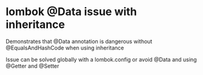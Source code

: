 # lombok @Data issue with inheritance

Demonstrates that @Data annotation is dangerous without @EqualsAndHashCode when using inheritance

Issue can be solved globally with a lombok.config or avoid @Data and using @Getter and @Setter